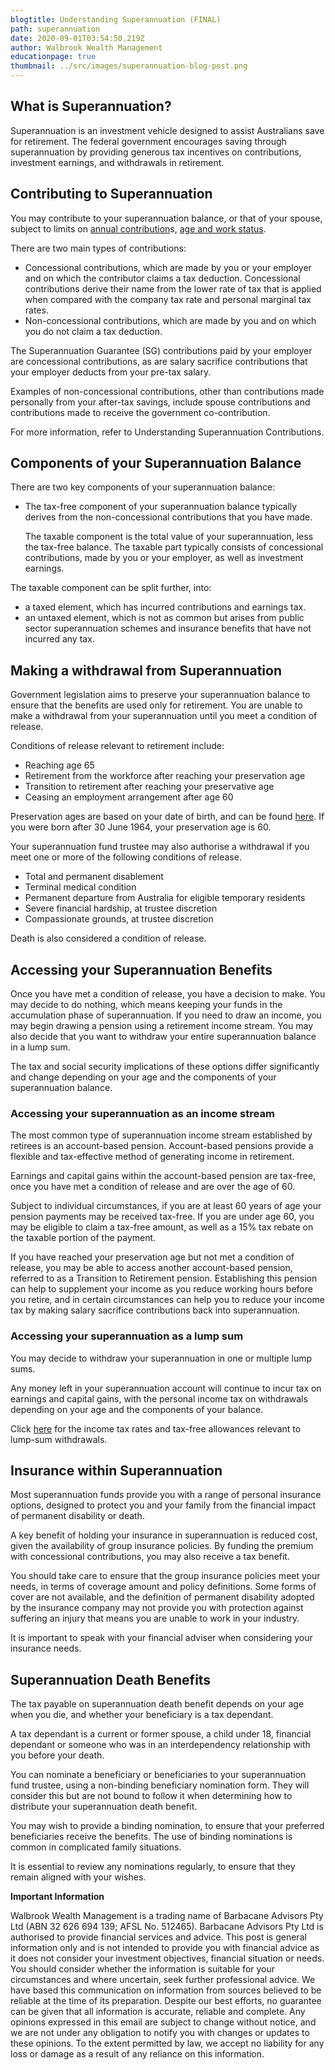 ```yaml
---
blogtitle: Understanding Superannuation (FINAL)
path: superannuation
date: 2020-09-01T03:54:50.219Z
author: Walbrook Wealth Management
educationpage: true
thumbnail: ../src/images/superannuation-blog-post.png
---
```

## **What is Superannuation?**

Superannuation is an investment vehicle designed to assist Australians save for retirement. The federal government encourages saving through superannuation by providing generous tax incentives on contributions, investment earnings, and withdrawals in retirement.

## **Contributing to Superannuation**

You may contribute to your superannuation balance, or that of your spouse, subject to limits on [annual contribution](https://www.ato.gov.au/rates/key-superannuation-rates-and-thresholds/?anchor=Contributionscaps#Contributionscaps)s, [age and work status](https://www.ato.gov.au/Individuals/Super/In-detail/Growing-your-super/Claiming-deductions-for-personal-super-contributions/?page=2#Agerestrictions).

There are two main types of contributions:

* Concessional contributions, which are made by you or your employer and on which the contributor claims a tax deduction. Concessional contributions derive their name from the lower rate of tax that is applied when compared with the company tax rate and personal marginal tax rates.
* Non-concessional contributions, which are made by you and on which you do not claim a tax deduction.

The Superannuation Guarantee (SG) contributions paid by your employer are concessional contributions, as are salary sacrifice contributions that your employer deducts from your pre-tax salary.

Examples of non-concessional contributions, other than contributions made personally from your after-tax savings, include spouse contributions and contributions made to receive the government co-contribution.

For more information, refer to Understanding Superannuation Contributions.

## Components of your Superannuation Balance

There are two key components of your superannuation balance:

* The tax-free component of your superannuation balance typically derives from the non-concessional contributions that you have made.

  The taxable component is the total value of your superannuation, less the tax-free balance. The taxable part typically consists of concessional contributions, made by you or your employer, as well as investment earnings.

The taxable component can be split further, into:

* a taxed element, which has incurred contributions and earnings tax.
* an untaxed element, which is not as common but arises from public sector superannuation schemes and insurance benefits that have not incurred any tax.

## Making a withdrawal from Superannuation

Government legislation aims to preserve your superannuation balance to ensure that the benefits are used only for retirement. You are unable to make a withdrawal from your superannuation until you meet a condition of release.

Conditions of release relevant to retirement include:

* Reaching age 65
* Retirement from the workforce after reaching your preservation age
* Transition to retirement after reaching your preservative age
* Ceasing an employment arrangement after age 60

Preservation ages are based on your date of birth, and can be found [here](https://www.ato.gov.au/rates/key-superannuation-rates-and-thresholds/?page=11). If you were born after 30 June 1964, your preservation age is 60.

Your superannuation fund trustee may also authorise a withdrawal if you meet one or more of the following conditions of release.

* Total and permanent disablement
* Terminal medical condition
* Permanent departure from Australia for eligible temporary residents
* Severe financial hardship, at trustee discretion
* Compassionate grounds, at trustee discretion

Death is also considered a condition of release.

## Accessing your Superannuation Benefits

Once you have met a condition of release, you have a decision to make. You may decide to do nothing, which means keeping your funds in the accumulation phase of superannuation. If you need to draw an income, you may begin drawing a pension using a retirement income stream. You may also decide that you want to withdraw your entire superannuation balance in a lump sum.

The tax and social security implications of these options differ significantly and change depending on your age and the components of your superannuation balance.

### Accessing your superannuation as an income stream

The most common type of superannuation income stream established by retirees is an account-based pension. Account-based pensions provide a flexible and tax-effective method of generating income in retirement.

Earnings and capital gains within the account-based pension are tax-free, once you have met a condition of release and are over the age of 60.

Subject to individual circumstances, if you are at least 60 years of age your pension payments may be received tax-free. If you are under age 60, you may be eligible to claim a tax-free amount, as well as a 15% tax rebate on the taxable portion of the payment.

If you have reached your preservation age but not met a condition of release, you may be able to access another account-based pension, referred to as a Transition to Retirement pension. Establishing this pension can help to supplement your income as you reduce working hours before you retire, and in certain circumstances can help you to reduce your income tax by making salary sacrifice contributions back into superannuation.

### Accessing your superannuation as a lump sum

You may decide to withdraw your superannuation in one or multiple lump sums.

Any money left in your superannuation account will continue to incur tax on earnings and capital gains, with the personal income tax on withdrawals depending on your age and the components of your balance.

Click [here](https://www.ato.gov.au/Individuals/Super/In-detail/Withdrawing-and-using-your-super/Withdrawing-your-super-and-paying-tax/?anchor=Howtaxappliestoyoursuper#Howtaxappliestoyoursuper) for the income tax rates and tax-free allowances relevant to lump-sum withdrawals.

## Insurance within Superannuation

Most superannuation funds provide you with a range of personal insurance options, designed to protect you and your family from the financial impact of permanent disability or death.

A key benefit of holding your insurance in superannuation is reduced cost, given the availability of group insurance policies. By funding the premium with concessional contributions, you may also receive a tax benefit.

You should take care to ensure that the group insurance policies meet your needs, in terms of coverage amount and policy definitions. Some forms of cover are not available, and the definition of permanent disability adopted by the insurance company may not provide you with protection against suffering an injury that means you are unable to work in your industry.

It is important to speak with your financial adviser when considering your insurance needs.

## Superannuation Death Benefits

The tax payable on superannuation death benefit depends on your age when you die, and whether your beneficiary is a tax dependant.

A tax dependant is a current or former spouse, a child under 18, financial dependant or someone who was in an interdependency relationship with you before your death.

You can nominate a beneficiary or beneficiaries to your superannuation fund trustee, using a non-binding beneficiary nomination form. They will consider this but are not bound to follow it when determining how to distribute your superannuation death benefit.  

You may wish to provide a binding nomination, to ensure that your preferred beneficiaries receive the benefits.  The use of binding nominations is common in complicated family situations.

It is essential to review any nominations regularly, to ensure that they remain aligned with your wishes.

**Important Information**

Walbrook Wealth Management is a trading name of Barbacane Advisors Pty Ltd (ABN 32 626 694 139; AFSL No. 512465). Barbacane Advisors Pty Ltd is authorised to provide financial services and advice. This post is general information only and is not intended to provide you with financial advice as it does not consider your investment objectives, financial situation or needs.  You should consider whether the information is suitable for your circumstances and where uncertain, seek further professional advice. We have based this communication on information from sources believed to be reliable at the time of its preparation. Despite our best efforts, no guarantee can be given that all information is accurate, reliable and complete. Any opinions expressed in this email are subject to change without notice, and we are not under any obligation to notify you with changes or updates to these opinions. To the extent permitted by law, we accept no liability for any loss or damage as a result of any reliance on this information.